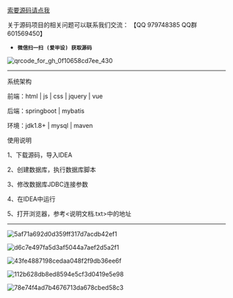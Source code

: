 

[索要源码请点我](http://mp.weixin.qq.com/mp/appmsgalbum?__biz=MzkwMDY3MTY0Nw==&action=getalbum&album_id=3423120253595582465&scene=173&subscene=&sessionid=svr_dbd799d91a1&enterid=1713666527&from_msgid=&from_itemidx=&count=3&nolastread=1#wechat_redirect)

关于源码项目的相关问题可以联系我们交流： 【QQ 979748385 QQ群 601569450】 

- **`微信扫一扫 (爱毕设) 获取源码`**

![qrcode_for_gh_0f10658cd7ee_430](https://github.com/hjsdjko/onlyzaixianshangcheng/assets/120558513/edfc28fc-d9df-4e81-ac62-d02aa360e379)

***************************************************************
系统架构

前端：html | js | css | jquery | vue

后端：springboot | mybatis

环境：jdk1.8+ | mysql | maven

使用说明

1、下载源码，导入IDEA

2、创建数据库，执行数据库脚本

3、修改数据库JDBC连接参数

4、在IDEA中运行

5、打开浏览器，参考<说明文档.txt>中的地址

***************************************************************
![5af71a692d0d359ff317d7acdb42ef1](https://github.com/hjsdjko/springboot0w575/assets/120558513/90cfaa24-64d0-4e43-ad11-3ea566d9423b)

![d6c7e497fa5d3af5044a7aef2d5a2f1](https://github.com/hjsdjko/springboot0w575/assets/120558513/2e12fbf2-c61a-4a59-a2c3-3284a8394246)

![43fe4887198cedaa048f2f9db36ee6f](https://github.com/hjsdjko/springboot0w575/assets/120558513/2503fa15-2128-4ea7-a34e-ac121a148784)

![112b628db8ed8594e5cf3d0419e5e98](https://github.com/hjsdjko/springboot0w575/assets/120558513/53eddcd3-d77d-4a6f-8af1-83d4956d7ab8)

![78e74f4ad7b4676713da678cbed58c3](https://github.com/hjsdjko/springboot0w575/assets/120558513/02a114e9-a4b4-4f43-a436-eab8a7688fb6)
